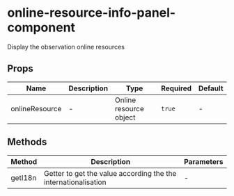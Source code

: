 # online-resource-info-panel-component

Display the observation online resources

## Props

<!-- @vuese:online-resource-info-panel-component:props:start -->
|Name|Description|Type|Required|Default|
|---|---|---|---|---|
|onlineResource|-|Online resource object|`true`|-|

<!-- @vuese:online-resource-info-panel-component:props:end -->


## Methods

<!-- @vuese:online-resource-info-panel-component:methods:start -->
|Method|Description|Parameters|
|---|---|---|
|getI18n|Getter to get the value according the the internationalisation|-|

<!-- @vuese:online-resource-info-panel-component:methods:end -->


